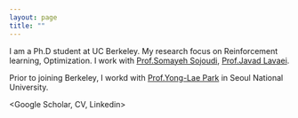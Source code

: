 ```yaml
---
layout: page
title: ""
---
```

I am a Ph.D student at UC Berkeley. 
My research focus on Reinforcement learning, Optimization. 
I work with [Prof.Somayeh Sojoudi](https://people.eecs.berkeley.edu/~sojoudi/index.html), [Prof.Javad Lavaei](https://lavaei.ieor.berkeley.edu/).

Prior to joining Berkeley, I workd with [Prof.Yong-Lae Park](https://softrobotics.snu.ac.kr/) in Seoul National University. 

<Google Scholar, CV, Linkedin>

